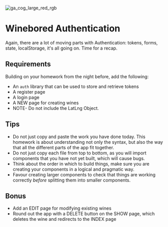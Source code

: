 ![ga_cog_large_red_rgb](https://cloud.githubusercontent.com/assets/40461/8183776/469f976e-1432-11e5-8199-6ac91363302b.png)

# Winebored Authentication

Again, there are a lot of moving parts with Authentication: tokens, forms, state, localStorage, it's all going on. Time for a recap.

## Requirements

Building on your homework from the night before, add the following:

* An `auth` library that can be used to store and retrieve tokens
* A register page
* A login page
* A NEW page for creating wines
* NOTE- Do not include the LatLng Object.

## Tips

* Do not just copy and paste the work you have done today. This homework is about understanding not only the syntax, but also the way that all the different parts of the app fit together.
* Do not just copy each file from top to bottom, as you will import components that you have not yet built, which will cause bugs.
* Think about the order in which to build things, make sure you are creating your components in a logical and pragmatic way.
* Favour creating larger components to check that things are working correctly _before_ splitting them into smaller components.

## Bonus

* Add an EDIT page for modifying existing wines
* Round out the app with a DELETE button on the SHOW page, which deletes the wine and redirects to the INDEX page
